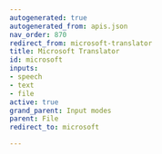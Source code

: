 ```yaml
---
autogenerated: true
autogenerated_from: apis.json
nav_order: 870
redirect_from: microsoft-translator
title: Microsoft Translator
id: microsoft
inputs:
- speech
- text
- file
active: true
grand_parent: Input modes
parent: File
redirect_to: microsoft

---
```


